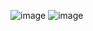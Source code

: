 ![image](https://github.com/user-attachments/assets/04af9128-d2c2-49ea-91bf-0f4a5db35bd0)
![image](https://github.com/user-attachments/assets/f522098b-9751-4080-a901-e9c80c7e1eaf)
